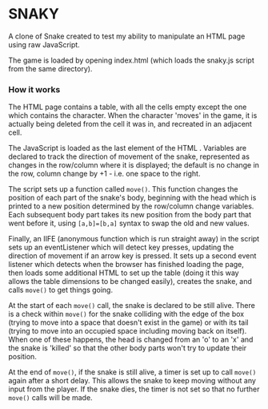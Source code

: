 # SNAKY

A clone of Snake created to test my ability to manipulate an HTML page using raw JavaScript.

The game is loaded by opening index.html (which loads the snaky.js script from the same directory).

### How it works

The HTML page contains a table, with all the cells empty except the one which contains the character. When the character 'moves' in the game, it is actually being deleted from the cell it was in, and recreated in an adjacent cell.

The JavaScript is loaded as the last element of the HTML <body>. Variables are declared to track the direction of movement of the snake, represented as changes in the row/column where it is displayed; the default is no change in the row, column change by +1 - i.e. one space to the right.

The script sets up a function called `move()`. This function changes the position of each part of the snake's body, beginning with the head which is printed to a new position determined by the row/column change variables. Each subsequent body part takes its new position from the body part that went before it, using `[a,b]=[b,a]` syntax to swap the old and new values.

Finally, an IIFE (anonymous function which is run straight away) in the script sets up an eventListener which will detect key presses, updating the direction of movement if an arrow key is pressed. It sets up a second event listener which detects when the browser has finished loading the page, then loads some additional HTML to set up the table (doing it this way allows the table dimensions to be changed easily), creates the snake, and calls `move()` to get things going.

At the start of each `move()` call, the snake is declared to be still alive. There is a check within `move()` for the snake colliding with the edge of the box (trying to move into a space that doesn't exist in the game) or with its tail (trying to move into an occupied space including moving back on itself). When one of these happens, the head is changed from an 'o' to an 'x' and the snake is 'killed' so that the other body parts won't try to update their position.

At the end of `move()`, if the snake is still alive, a timer is set up to call `move()` again after a short delay. This allows the snake to keep moving without any input from the player. If the snake dies, the timer is not set so that no further `move()` calls will be made.
